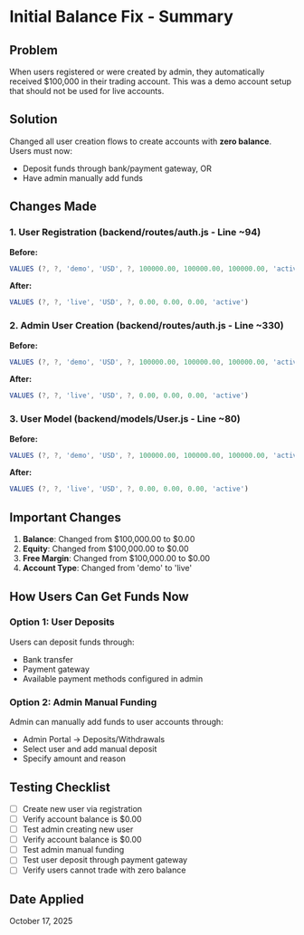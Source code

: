 # Initial Balance Fix - Summary

## Problem
When users registered or were created by admin, they automatically received $100,000 in their trading account. This was a demo account setup that should not be used for live accounts.

## Solution
Changed all user creation flows to create accounts with **zero balance**. Users must now:
- Deposit funds through bank/payment gateway, OR
- Have admin manually add funds

## Changes Made

### 1. User Registration (backend/routes/auth.js - Line ~94)
**Before:**
```javascript
VALUES (?, ?, 'demo', 'USD', ?, 100000.00, 100000.00, 100000.00, 'active')
```

**After:**
```javascript
VALUES (?, ?, 'live', 'USD', ?, 0.00, 0.00, 0.00, 'active')
```

### 2. Admin User Creation (backend/routes/auth.js - Line ~330)
**Before:**
```javascript
VALUES (?, ?, 'demo', 'USD', ?, 100000.00, 100000.00, 100000.00, 'active')
```

**After:**
```javascript
VALUES (?, ?, 'live', 'USD', ?, 0.00, 0.00, 0.00, 'active')
```

### 3. User Model (backend/models/User.js - Line ~80)
**Before:**
```javascript
VALUES (?, ?, 'demo', 'USD', ?, 100000.00, 100000.00, 100000.00, 'active')
```

**After:**
```javascript
VALUES (?, ?, 'live', 'USD', ?, 0.00, 0.00, 0.00, 'active')
```

## Important Changes

1. **Balance**: Changed from $100,000.00 to $0.00
2. **Equity**: Changed from $100,000.00 to $0.00
3. **Free Margin**: Changed from $100,000.00 to $0.00
4. **Account Type**: Changed from 'demo' to 'live'

## How Users Can Get Funds Now

### Option 1: User Deposits
Users can deposit funds through:
- Bank transfer
- Payment gateway
- Available payment methods configured in admin

### Option 2: Admin Manual Funding
Admin can manually add funds to user accounts through:
- Admin Portal → Deposits/Withdrawals
- Select user and add manual deposit
- Specify amount and reason

## Testing Checklist

- [ ] Create new user via registration
- [ ] Verify account balance is $0.00
- [ ] Test admin creating new user
- [ ] Verify account balance is $0.00
- [ ] Test admin manual funding
- [ ] Test user deposit through payment gateway
- [ ] Verify users cannot trade with zero balance

## Date Applied
October 17, 2025
